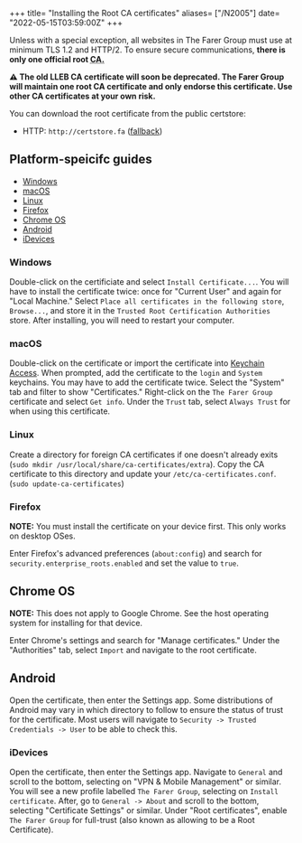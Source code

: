 +++
title= "Installing the Root CA certificates"
aliases= ["/N2005"]
date= "2022-05-15T03:59:00Z"
+++

Unless with a special exception, all websites in The Farer Group must use at minimum TLS 1.2 and HTTP/2. To ensure secure communications, **there is only one official root <abbr title="Certificate Authortiy">CA.</abbr>** 

**⚠️ The old LLEB CA certificate will soon be deprecated. The Farer Group will maintain one root CA certificate and only endorse this certificate. Use other CA certificates at your own risk.**

You can download the root certificate from the public certstore:
- HTTP: `http://certstore.fa` ([fallback](https://github.com/lleb-me/wiki/blob/main/static/certstore/rootca.cer))

## Platform-speicifc guides
- [Windows](#windows)
- [macOS](#macos)
- [Linux](#linux)
- [Firefox](#firefox)
- [Chrome OS](#chrome-os)
- [Android](#android)
- [iDevices](#idevices)

### Windows
Double-click on the certificiate and select `Install Certificate...`. You will have to install the certificate twice: once for "Current User" and again for "Local Machine." Select `Place all certificates in the following store`, `Browse...`, and store it in the `Trusted Root Certification Authorities` store. After installing, you will need to restart your computer.

### macOS
Double-click on the certificate or import the certificate into [Keychain Access](https://support.apple.com/en-gb/guide/keychain-access/kyca1083/mac). When prompted, add the certificate to the `login` and `System` keychains. You may have to add the certificate twice. Select the "System" tab and filter to show "Certificates." Right-click on the `The Farer Group` certificate and select `Get info`. Under the `Trust` tab, select `Always Trust` for when using this certificate. 

### Linux
Create a directory for foreign CA certificates if one doesn't already exits (`sudo mkdir /usr/local/share/ca-certificates/extra`). Copy the CA certificate to this directory and update your `/etc/ca-certificates.conf`. (`sudo update-ca-certificates`)

### Firefox
**NOTE:** You must install the certificate on your device first. This only works on desktop OSes.

Enter Firefox's advanced preferences (`about:config`) and search for `security.enterprise_roots.enabled` and set the value to `true`.

## Chrome OS
**NOTE:** This does not apply to Google Chrome. See the host operating system for installing for that device.

Enter Chrome's settings and search for "Manage certificates." Under the "Authorities" tab, select `Import` and navigate to the root certificate.

## Android
Open the certificate, then enter the Settings app. Some distributions of Android may vary in which directory to follow to ensure the status of trust for the certificate. Most users will navigate to `Security -> Trusted Credentials -> User` to be able to check this.

### iDevices
Open the certificate, then enter the Settings app. Navigate to `General` and scroll to the bottom, selecting on "VPN & Mobile Management" or similar. You will see a new profile labelled `The Farer Group`, selecting on `Install certificate`. After, go to `General -> About` and scroll to the bottom, selecting "Certificate Settings" or similar. Under "Root certificates", enable `The Farer Group` for full-trust (also known as allowing to be a Root Certificate).